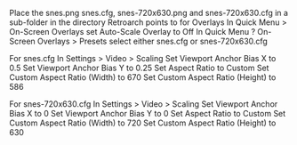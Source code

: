 Place the snes.png snes.cfg, snes-720x630.png and snes-720x630.cfg in a sub-folder in the directory Retroarch points to for Overlays
In Quick Menu > On-Screen Overlays set Auto-Scale Overlay to Off
In Quick Menu ? On-Screen Overlays > Presets select either snes.cfg or snes-720x630.cfg

For snes.cfg
  In Settings > Video > Scaling
    Set Viewport Anchor Bias X to 0.5
    Set Viewport Anchor Bias Y to 0.25
    Set Aspect Ratio to Custom
    Set Custom Aspect Ratio (Width) to 670
    Set Custom Aspect Ratio (Height) to 586
    
For snes-720x630.cfg
  In Settings > Video > Scaling
    Set Viewport Anchor Bias X to 0
    Set Viewport Anchor Bias Y to 0
    Set Aspect Ratio to Custom
    Set Custom Aspect Ratio (Width) to 720
    Set Custom Aspect Ratio (Height) to 630
